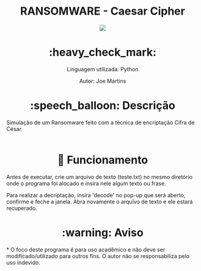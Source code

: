 <h1 align="center"> RANSOMWARE - Caesar Cipher </h1> 
<p align="center"><img src="http://img.shields.io/static/v1?label=STATUS&message=FINALIZADO!&color=YELLOW&style=for-the-badge"/></p>

<h1 align="center"> :heavy_check_mark: </h1>
<p align="center"> Linguagem utilizada: Python <p>
<p align="center"> Autor: Joe Martins


<h1 align="center"> :speech_balloon: Descrição </h1>
Simulação de um Ransomware feito com a técnica de encriptação Cifra de César.<br></br>

<h1 align="center"> 🚀 Funcionamento </h1>

Antes de executar, crie um arquivo de texto (teste.txt) no mesmo diretório onde o programa foi alocado e insira nele algum texto ou frase.

Para realizar a decriptação, insira 'decode' no pop-up que será aberto, confirme e feche a janela. Abra novamente o arquivo de texto e ele estará recuperado.


<h1 align="center"> :warning: Aviso </h1>
* O foco deste programa é para uso acadêmico e não deve ser modificado/utilizado para outros fins.
O autor não se responsabiliza pelo uso indevido.
